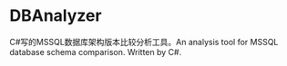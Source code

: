 # DBAnalyzer
C#写的MSSQL数据库架构版本比较分析工具。An analysis tool for MSSQL database schema comparison. Written by C#.
